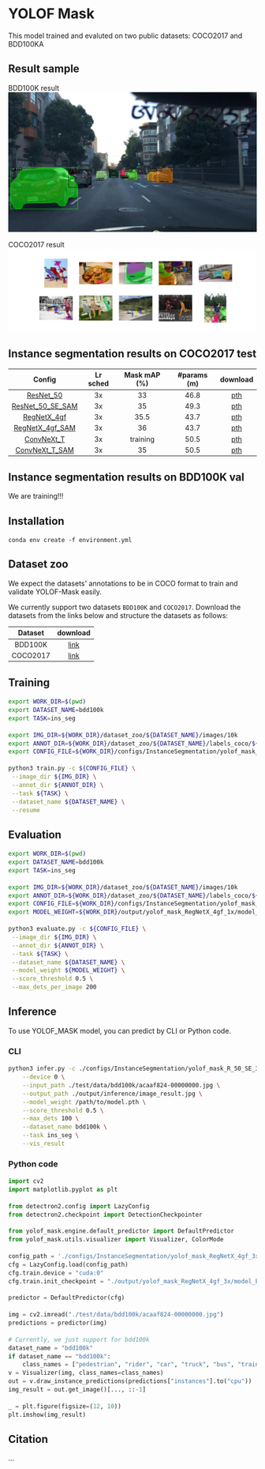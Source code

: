 # YOLOF Mask

This model trained and evaluted on two public datasets: COCO2017 and BDD100KA

## Result sample

BDD100K result
![Image Description 1](./asset/bdd100k_output.jpg)

COCO2017 result
![Image Description 2](./asset/coco_test_dev2017.png)

## Instance segmentation results on COCO2017 test

| Config | Lr sched | Mask mAP (%) | #params (m) | download |
|:---:|:---:|:---:|:---:|:---:|
| [ResNet_50](./configs/InstanceSegmentation/yolof_mask_R_50_3x.py) | 3x | 33 | 46.8 | [pth](https://drive.google.com/file/d/1rHY5007rUm_QyZKnnVUVrRfXCffLSfR6/view?usp=drive_link) |
| [ResNet_50_SE_SAM](./configs/InstanceSegmentation/yolof_mask_R_50_SE_SAM_3x.py) | 3x | 35 | 49.3 | [pth](https://drive.google.com/file/d/139dUcXqmjrGCCXedviO19sFUy55TQJRB/view?usp=drive_link) |
| [RegNetX_4gf](./configs/InstanceSegmentation/yolof_mask_RegNetX_4gf_3x.py) | 3x | 35.5 | 43.7 | [pth](https://drive.google.com/file/d/1e72alvpqnqt2WFTdhxQpLxPL8_7N7Vs3/view?usp=drive_link) |
| [RegNetX_4gf_SAM](./configs/InstanceSegmentation/yolof_mask_RegNetX_4gf_SAM_3x.py) | 3x | 36 | 43.7 | [pth](https://drive.google.com/file/d/1ZyvYjnQjFgGqVt4aZCdDwYmxco4C1Tsj/view?usp=drive_link) |
| [ConvNeXt_T](./configs/InstanceSegmentation/yolof_mask_ConvNeXt_T_3x.py) | 3x | training | 50.5 | [pth]() |
| [ConvNeXt_T_SAM](./configs/InstanceSegmentation/yolof_mask_ConvNeXt_T_SAM_3x.py) | 3x | 35 | 50.5 | [pth](https://drive.google.com/file/d/1aLSYaFoTdR8sDPGVk2ftBGCyg7XcWBs7/view?usp=drive_link) |

## Instance segmentation results on BDD100K val

We are training!!!


## Installation

```
conda env create -f environment.yml
```

## Dataset zoo

We expect the datasets' annotations to be in COCO format to train and validate YOLOF-Mask easily. 

We currently support two datasets `BDD100K` and `COCO2017`. Download the datasets from the links below and structure the datasets as follows:

| Dataset | download |
|:---:|:---:|
| BDD100K | [link](https://drive.google.com/file/d/1U9VjD8gRFB30nh-l85cUQyRdbpsypish/view?usp=drive_link) |
| COCO2017 | [link](https://drive.google.com/file/d/1VeqhcRm4aZYiS4bWOqLtmq0pQNAkxZHR/view?usp=drive_link) |

## Training 

```bash
export WORK_DIR=$(pwd)
export DATASET_NAME=bdd100k
export TASK=ins_seg

export IMG_DIR=${WORK_DIR}/dataset_zoo/${DATASET_NAME}/images/10k
export ANNOT_DIR=${WORK_DIR}/dataset_zoo/${DATASET_NAME}/labels_coco/${TASK}
export CONFIG_FILE=${WORK_DIR}/configs/InstanceSegmentation/yolof_mask_ConvNeXt_T_1x.py

python3 train.py -c ${CONFIG_FILE} \
 --image_dir ${IMG_DIR} \
 --annot_dir ${ANNOT_DIR} \
 --task ${TASK} \
 --dataset_name ${DATASET_NAME} \
 --resume
```

## Evaluation

```bash
export WORK_DIR=$(pwd)
export DATASET_NAME=bdd100k
export TASK=ins_seg

export IMG_DIR=${WORK_DIR}/dataset_zoo/${DATASET_NAME}/images/10k
export ANNOT_DIR=${WORK_DIR}/dataset_zoo/${DATASET_NAME}/labels_coco/${TASK}
export CONFIG_FILE=${WORK_DIR}/configs/InstanceSegmentation/yolof_mask_regnetx_4gf_1x.py
export MODEL_WEIGHT=${WORK_DIR}/output/yolof_mask_RegNetX_4gf_1x/model_best.pth

python3 evaluate.py -c ${CONFIG_FILE} \
 --image_dir ${IMG_DIR} \
 --annot_dir ${ANNOT_DIR} \
 --task ${TASK} \
 --dataset_name ${DATASET_NAME} \
 --model_weight ${MODEL_WEIGHT} \
 --score_threshold 0.5 \
 --max_dets_per_image 200
```

## Inference

To use YOLOF_MASK model, you can predict by CLI or Python code.

### CLI

```bash
python3 infer.py -c ./configs/InstanceSegmentation/yolof_mask_R_50_SE_3x.py \
    --device 0 \
    --input_path ./test/data/bdd100k/acaaf824-00000000.jpg \
    --output_path ./output/inference/image_result.jpg \
    --model_weight /path/to/model.pth \
    --score_threshold 0.5 \
    --max_dets 100 \
    --dataset_name bdd100k \
    --task ins_seg \
    --vis_result
```

### Python code
```python
import cv2
import matplotlib.pyplot as plt

from detectron2.config import LazyConfig
from detectron2.checkpoint import DetectionCheckpointer

from yolof_mask.engine.default_predictor import DefaultPredictor
from yolof_mask.utils.visualizer import Visualizer, ColorMode

config_path = './configs/InstanceSegmentation/yolof_mask_RegNetX_4gf_3x.py'
cfg = LazyConfig.load(config_path)
cfg.train.device = "cuda:0"
cfg.train.init_checkpoint = "./output/yolof_mask_RegNetX_4gf_3x/model_best.pth"

predictor = DefaultPredictor(cfg)

img = cv2.imread("./test/data/bdd100k/acaaf824-00000000.jpg")
predictions = predictor(img)

# Currently, we just support for bdd100k
dataset_name = "bdd100k"
if dataset_name == "bdd100k":
    class_names = ["pedestrian", "rider", "car", "truck", "bus", "train", "motorcycle", "bicycle"]
v = Visualizer(img, class_names=class_names)
out = v.draw_instance_predictions(predictions["instances"].to("cpu"))
img_result = out.get_image()[..., ::-1]

_ = plt.figure(figsize=(12, 10))
plt.imshow(img_result)
```

## Citation

...